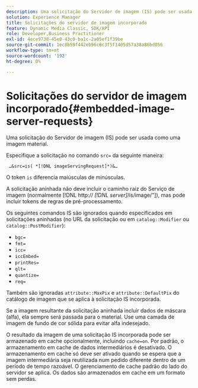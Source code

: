 ```yaml
---
description: Uma solicitação do Servidor de imagem (IS) pode ser usada como uma imagem material.
solution: Experience Manager
title: Solicitações do servidor de imagem incorporado
feature: Dynamic Media Classic, SDK/API
role: Developer,Business Practitioner
exl-id: 4ece9738-45e0-43c0-ba1c-2a05ef1f39be
source-git-commit: 1ec8b59f442eb96c6c3f5f1405d57a38a86bd056
workflow-type: tm+mt
source-wordcount: '192'
ht-degree: 0%

---
```


# Solicitações do servidor de imagem incorporado{#embedded-image-server-requests}

Uma solicitação do Servidor de imagem (IS) pode ser usada como uma imagem material.

Especifique a solicitação no comando `src=` da seguinte maneira:

` …&src=is( *[!DNL imageServingRequest]*)&…`

O token `is` diferencia maiúsculas de minúsculas.

A solicitação aninhada não deve incluir o caminho raiz do Serviço de imagem (normalmente [!DNL http:// *[!DNL server]*/is/image/&quot;]), mas pode incluir tokens de regras de pré-processamento.

Os seguintes comandos IS são ignorados quando especificados em solicitações aninhadas (no URL da solicitação ou em `catalog::Modifier` ou `catalog::PostModifier`):

* `bgc=`
* `fmt=`
* `icc=`
* `iccEmbed=`
* `printRes=`
* `qlt=`
* `quantize=`
* `req=`

Também são ignoradas `attribute::MaxPix` e `attribute::DefaultPix` do catálogo de imagem que se aplica à solicitação IS incorporada.

Se a imagem resultante da solicitação aninhada incluir dados de máscara (alfa), ela sempre será passada para o material. Use uma camada de imagem de fundo de cor sólida para evitar alfa indesejado.

O resultado da imagem de uma solicitação IS incorporada pode ser armazenado em cache opcionalmente, incluindo `cache=on`. Por padrão, o armazenamento em cache de dados intermediários é desativado. O armazenamento em cache só deve ser ativado quando se espera que a imagem intermediária seja reutilizada num pedido diferente dentro de um período de tempo razoável. O gerenciamento de cache padrão do lado do servidor se aplica. Os dados são armazenados em cache em um formato sem perdas.
